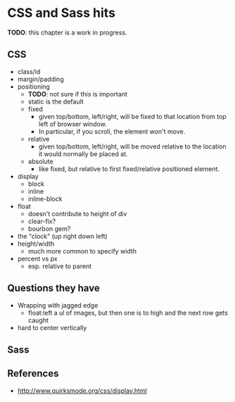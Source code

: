 # CSS and Sass hits

**TODO**: this chapter is a work in progress.

## CSS

* class/id
* margin/padding
* positioning
    * **TODO**: not sure if this is important
    * static is the default
    * fixed
        * given top/bottom, left/right, will be fixed to that location
          from top left of browser window.
        * In particular, if you scroll, the element won't move.
    * relative
        * given top/bottom, left/right, will be moved relative to the
          location it would normally be placed at.
    * absolute
        * like fixed, but relative to first fixed/relative positioned
          element.
* display
    * block
    * inline
    * inline-block
* float
    * doesn't contribute to height of div
    * clear-fix?
    * bourbon gem?
* the "clock" (up right down left)
* height/width
    * much more common to specify width
* percent vs px
    * esp. relative to parent

## Questions they have

* Wrapping with jagged edge
    * float:left a ul of images, but then one is to high and the next
      row gets caught
* hard to center vertically

## Sass
## References

* http://www.quirksmode.org/css/display.html
